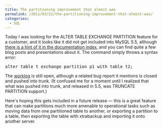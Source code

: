 ```yaml
---
title: The partitioning improvement that almost was
permalink: /2011/03/22/the-partitioning-improvement-that-almost-was/
categories:
  - SQL
---
```

Today I was looking for the ALTER TABLE EXCHANGE PARTITION feature for a customer, and it looks like it did not get included into MySQL 5.5, although [there is a hint of it in the documentation index][1], and you can find quite a few blog posts and presentations about it. The command simply throws a syntax error:

<pre>alter table t exchange partition p1 with table t2;</pre>

The [worklog][2] is still open, although a related bug report it mentions is closed and pushed into trunk. (It confused me for a moment until I realized that what was pushed into trunk, and released in 5.5, was TRUNCATE PARTITION support.)

Here's hoping this gets included in a future release &#8212; this is a great feature that can make partitions much more amenable to operational tasks such as moving data from one partitioned table to another, or exporting a partition to a table, then exporting the table with xtrabackup and importing it onto another server.

 [1]: http://dev.mysql.com/doc/refman/5.5/en/dynindex-statement.html
 [2]: http://forge.mysql.com/worklog/task.php?id=4445
